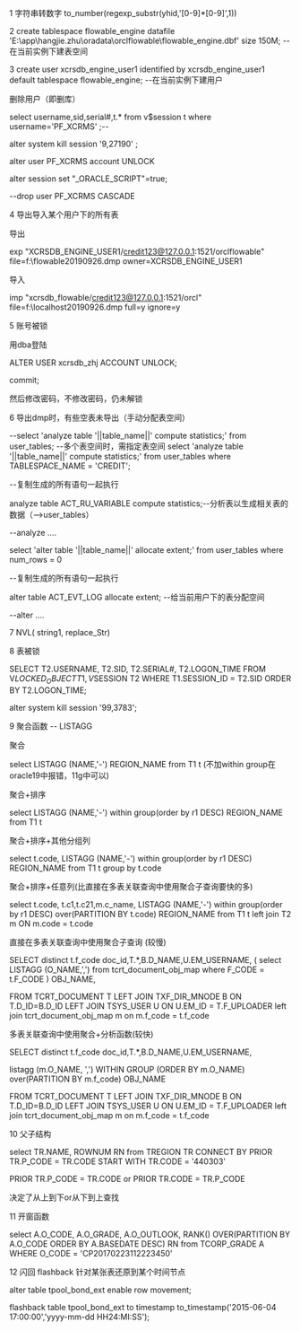 1 字符串转数字 to_number(regexp_substr(yhid,'[0-9]*[0-9]',1))

2 create tablespace flowable_engine datafile 'E:\app\hangjie.zhu\oradata\orclflowable\flowable_engine.dbf' size 150M; -- 在当前实例下建表空间

3 create user xcrsdb_engine_user1 identified by xcrsdb_engine_user1 default tablespace flowable_engine; --在当前实例下建用户

删除用户（即删库）

select username,sid,serial#,t.* from v$session t where username='PF_XCRMS' ;--

alter system kill session '9,27190' ;

alter user PF_XCRMS account UNLOCK

alter session set "_ORACLE_SCRIPT"=true; 

--drop user PF_XCRMS CASCADE

4 导出导入某个用户下的所有表

导出

exp "XCRSDB_ENGINE_USER1/credit123@127.0.0.1:1521/orclflowable" file=f:\flowable20190926.dmp  owner=XCRSDB_ENGINE_USER1

导入

imp "xcrsdb_flowable/credit123@127.0.0.1:1521/orcl" file=f:\localhost20190926.dmp full=y ignore=y


5 账号被锁

用dba登陆

ALTER USER xcrsdb_zhj ACCOUNT UNLOCK;

commit;

然后修改密码，不修改密码，仍未解锁

6 导出dmp时，有些空表未导出（手动分配表空间）

--select 'analyze table '||table_name||' compute statistics;' from user_tables;
--多个表空间时，需指定表空间
select 'analyze table '||table_name||' compute statistics;' from user_tables where TABLESPACE_NAME = 'CREDIT';

--复制生成的所有语句一起执行

analyze table ACT_RU_VARIABLE compute statistics;--分析表以生成相关表的数据（-->user_tables）

--analyze ....

select 'alter table '||table_name||' allocate extent;' from user_tables where num_rows = 0 

--复制生成的所有语句一起执行

alter table ACT_EVT_LOG allocate extent; --给当前用户下的表分配空间

--alter ....

7 NVL( string1, replace_Str) 

8 表被锁

  SELECT T2.USERNAME, T2.SID, T2.SERIAL#, T2.LOGON_TIME
    FROM V$LOCKED_OBJECT T1, V$SESSION T2
   WHERE T1.SESSION_ID = T2.SID
   ORDER BY T2.LOGON_TIME;

  alter system kill session '99,3783';

9 聚合函数 -- LISTAGG

 聚合
 
select LISTAGG (NAME,'-') REGION_NAME from T1 t (不加within group在oracle19中报错，11g中可以)

 聚合+排序
 
select LISTAGG (NAME,'-') within group(order by r1 DESC) REGION_NAME from T1 t
 
 聚合+排序+其他分组列
 
select t.code, LISTAGG (NAME,'-') within group(order by r1 DESC) REGION_NAME from T1 t group by t.code

 聚合+排序+任意列(比直接在多表关联查询中使用聚合子查询要快的多)
 
select t.code, t.c1,t.c21,m.c_name, 
LISTAGG (NAME,'-') within group(order by r1 DESC) over(PARTITION BY t.code) REGION_NAME 
from T1 t
left join T2 m ON m.code = t.code
 
 直接在多表关联查询中使用聚合子查询 (较慢)
 
SELECT distinct t.f_code doc_id,T.*,B.D_NAME,U.EM_USERNAME,
    (
         select LISTAGG (O_NAME,',') from tcrt_document_obj_map where F_CODE = t.F_CODE
    ) OBJ_NAME,
              
FROM TCRT_DOCUMENT T
LEFT JOIN TXF_DIR_MNODE B ON T.D_ID=B.D_ID
LEFT JOIN TSYS_USER U ON U.EM_ID = T.F_UPLOADER
left join tcrt_document_obj_map m on m.f_code = t.f_code

多表关联查询中使用聚合+分析函数(较快)

SELECT distinct t.f_code doc_id,T.*,B.D_NAME,U.EM_USERNAME, 

   listagg (m.O_NAME, ',') WITHIN GROUP (ORDER BY m.O_NAME)  over(PARTITION BY m.f_code) OBJ_NAME
 
FROM TCRT_DOCUMENT T
LEFT JOIN TXF_DIR_MNODE B ON T.D_ID=B.D_ID
LEFT JOIN TSYS_USER U ON U.EM_ID = T.F_UPLOADER
left join tcrt_document_obj_map m on m.f_code = t.f_code



10 父子结构

select TR.NAME, ROWNUM RN from TREGION TR
CONNECT BY PRIOR TR.P_CODE = TR.CODE
START WITH TR.CODE = '440303'

PRIOR TR.P_CODE = TR.CODE
or
PRIOR TR.CODE = TR.P_CODE

决定了从上到下or从下到上查找

11 开窗函数

select A.O_CODE, A.O_GRADE, A.O_OUTLOOK, RANK() OVER(PARTITION BY A.O_CODE ORDER BY A.BASEDATE DESC) RN 
from TCORP_GRADE  A WHERE O_CODE = 'CP20170223112223450' 

12 闪回 flashback 针对某张表还原到某个时间节点

alter table tpool_bond_ext enable row movement;

flashback table tpool_bond_ext to timestamp 
to_timestamp('2015-06-04 17:00:00','yyyy-mm-dd HH24:MI:SS');



